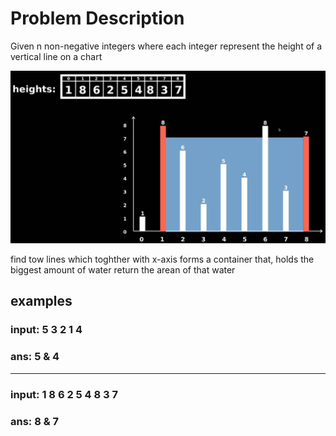 # Problem Description
Given n non-negative integers where each integer represent the height of a vertical line on a chart

 <!-- ![helping photo](./photo.jpg) -->
 <img src="photo.jpg" class="width=100%">

find tow lines which toghther with x-axis forms a container that, holds the biggest amount of water
return the arean of that water

## examples
### input: 	5 3 2 1 4
### ans:	5 & 4
______________

### input: 1 8 6 2 5 4 8 3 7
### ans: 8 & 7